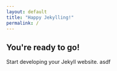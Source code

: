 ```yaml
---
layout: default
title: "Happy Jekylling!"
permalink: /
---
```


## You're ready to go!

Start developing your Jekyll website.
asdf